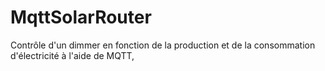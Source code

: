 # MqttSolarRouter
Contrôle d'un dimmer en fonction de la production et de la consommation d'électricité à l'aide de MQTT,
